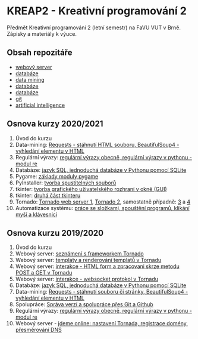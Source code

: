 # KREAP2 - Kreativní programování 2

Předmět Kreativní programování 2 (letní semestr) na FaVU VUT v Brně.
Zápisky a materiály k výuce.

## Obsah repozitáře

- [webový server](webserver/README.md)
- [databáze](databaze/README.md)
- [data mining](data-mining/README.md)
- [databáze](databaze/README.md)
- [databáze](databaze/README.md)
- [git](git/README.md)
- [artificial intelligence](artificial-intelligence/README.md)

## Osnova kurzy 2020/2021

1. Úvod do kurzu
2. Data-mining: [Requests - stáhnutí HTML souboru, BeautifulSoup4 - vyhledání elementu v HTML](7/README.md)
3. Regulární výrazy: [regulární výrazy obecně, regulární výrazy v pythonu - modul re](regularni-vyrazy/README.md)
4. Databáze: [jazyk SQL, jednoduchá databáze v Pythonu pomocí SQLite](databaze/README.md)
5. Pygame: [základy moduly pygame](pygame/README.md)
6. PyInstaller: [tvorba spustitelných souborů](pyinstaller/README.md)
7. tkinter: [tvorba grafického uživatelského rozhraní v okně (GUI)](tkinter/README.md)
8. tkinter: [druhá část tkinteru](tkinter/README.md)
9. Tornado: [Tornado web server 1](webserver/README.md), [Tornado 2](webserver/tornado-templates.md), samostatně případně: [3](webserver/tornado-interactions.md) a [4](webserver/tornado-websockets.md)
10. Automatizace systému: [práce se složkami, spouštění programů, klikání myší a klávesnicí](system/README.md)

## Osnova kurzu 2019/2020

1. Úvod do kurzu
2. Webový server: [seznámení s frameworkem Tornado](2/README.md)
3. Webový server: [templaty a renderování templatů v Tornadu](3/README.md)
4. Webový server: [interakce - HTML form a zpracovani skrze metodu POST a GET v Tornadu](4/README.md)
5. Webový server: [interakce - websocket protokol v Tornadu](5/README.md)
6. Databáze: [jazyk SQL, jednoduchá databáze v Pythonu pomocí SQLite](6/README.md)
7. Data-mining: [Requests - stáhnutí souboru či stránky, BeautifulSoup4 - vyhledání elementu v HTML](7/README.md)
8. Spolupráce: [Správa verzí a spolupráce přes Git a Github](8/README.md)
9. Regulární výrazy: [regulární výrazy obecně, regulární výrazy v pythonu - modul re](9/README.md)
10. Webový server - [jdeme online: nastavení Tornada, registrace domény, přesměrování DNS](10/README.md)

